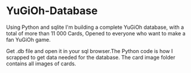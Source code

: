 # YuGiOh-Database
Using Python and sqlite I'm building a complete YuGiOh database, with a total of more than 11 000 Cards, Opened to everyone who want to make a fan YuGiOh game.

Get .db file and open it in your sql browser.The Python code is how I scrapped to get data needed for the database. 
The card image folder contains all images of cards.
